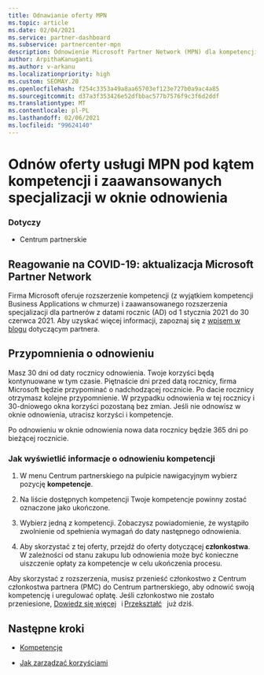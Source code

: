 ```yaml
---
title: Odnawianie oferty MPN
ms.topic: article
ms.date: 02/04/2021
ms.service: partner-dashboard
ms.subservice: partnercenter-mpn
description: Odnowienie Microsoft Partner Network (MPN) dla kompetencji i zaawansowanych specjalizacji — okno odnowienia rozpoczyna rocznicę daty zakupu plus jeden dzień.
author: ArpithaKanuganti
ms.author: v-arkanu
ms.localizationpriority: high
ms.custom: SEOMAY.20
ms.openlocfilehash: f254c3353a49a8aa65703ef123e727b0a9ac4a85
ms.sourcegitcommit: d37a3f353426e52dfbbac577b7576f9c3f6d2ddf
ms.translationtype: MT
ms.contentlocale: pl-PL
ms.lasthandoff: 02/06/2021
ms.locfileid: "99624140"
---
```

# <a name="renew-your-mpn-offers-for-competencies-and-advanced-specializations-during-the-renewal-window"></a>Odnów oferty usługi MPN pod kątem kompetencji i zaawansowanych specjalizacji w oknie odnowienia

### <a name="applies-to"></a>Dotyczy

- Centrum partnerskie

## <a name="responding-to-covid-19-microsoft-partner-network-update"></a>Reagowanie na COVID-19: aktualizacja Microsoft Partner Network

Firma Microsoft oferuje rozszerzenie kompetencji (z wyjątkiem kompetencji Business Applications w chmurze) i zaawansowanego rozszerzenia specjalizacji dla partnerów z datami rocznic (AD) od 1 stycznia 2021 do 30 czerwca 2021. Aby uzyskać więcej informacji, zapoznaj się z [wpisem w blogu](https://blogs.partner.microsoft.com/mpn/responding-to-covid-19-microsoft-partner-network/) dotyczącym partnera.

## <a name="renewal-reminders"></a>Przypomnienia o odnowieniu

Masz 30 dni od daty rocznicy odnowienia. Twoje korzyści będą kontynuowane w tym czasie. Piętnaście dni przed datą rocznicy, firma Microsoft będzie przypominać o nadchodzącej rocznicie. Po dacie rocznicy otrzymasz kolejne przypomnienie. W przypadku odnowienia w tej rocznicy i 30-dniowego okna korzyści pozostaną bez zmian. Jeśli nie odnowisz w oknie odnowienia, utracisz korzyści i kompetencje.

Po odnowieniu w oknie odnowienia nowa data rocznicy będzie 365 dni po bieżącej rocznicie.

### <a name="how-to-view-competency-renewal-information"></a>Jak wyświetlić informacje o odnowieniu kompetencji

1. W menu Centrum partnerskiego na pulpicie nawigacyjnym wybierz pozycję **kompetencje**.  

2. Na liście dostępnych kompetencji Twoje kompetencje powinny zostać oznaczone jako ukończone.  

3. Wybierz jedną z kompetencji. Zobaczysz powiadomienie, że wystąpiło zwolnienie od spełnienia wymagań do daty następnego odnowienia.

4. Aby skorzystać z tej oferty, przejdź do oferty dotyczącej **członkostwa**. W zależności od stanu zakupu lub odnowienia może być konieczne uiszczenie opłaty za kompetencje w celu ukończenia procesu.

Aby skorzystać z rozszerzenia, musisz przenieść członkostwo z Centrum członkostwa partnera (PMC) do Centrum partnerskiego, aby odnowić swoją kompetencję i uregulować opłatę. Jeśli członkostwo nie zostało przeniesione, [Dowiedz się więcej](prepare-pmc-pc-migration.md)   i [Przekształć](https://partners.microsoft.com/partnerprogram/Welcome.aspx)   już dziś.  

## <a name="next-steps"></a>Następne kroki

- [Kompetencje](learn-about-competencies.md)

- [Jak zarządzać korzyściami](manage-your-partner-network-benefits.md)

